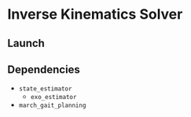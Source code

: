 # Inverse Kinematics Solver

## Launch

## Dependencies

* `state_estimator`
    * `exo_estimator`
* `march_gait_planning`
